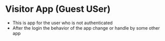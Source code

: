 # Visitor App (Guest USer)
- This is app for the user who is not authenticated
- After the login the behavior of the app change or handle by some other app

